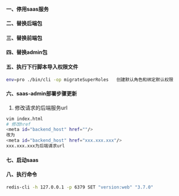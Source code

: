 #### 一、停用saas服务
#### 二、替换后端包
#### 三、替换前端包
#### 四、替换admin包
#### 五、执行下行脚本导入权限文件
```bash
env=pro ./bin/cli -op migrateSuperRoles   创建默认角色和绑定默认权限
```


 #### 六、saas-admin部署步骤更新

1. 修改请求的后端服务url
```bash
vim index.html
# 修改href
<meta id="backend_host" href=""/>
改为
<meta id="backend_host" href="xxx.xxx.xxx"/>
xxx.xxx.xxx为后端请求url
```

#### 七、启动saas
#### 八、执行命令
 ```bash
 redis-cli -h 127.0.0.1 -p 6379 SET "version:web" "3.7.0"
 ```
